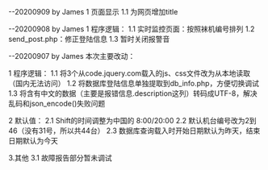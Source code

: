 

--20200909 by James
1 页面显示
1.1 为网页增加title


--20200908 by James
1 程序逻辑：
1.1 实时监控页面：按照袜机编号排列
1.2 send_post.php：修正登陆信息
1.3 暂时关闭报警音


--20200907 by James
本次主要改动：

1 程序逻辑：
1.1 将3个从code.jquery.com载入的js、css文件改为从本地读取（国内无法访问）
1.2 将数据库登陆信息单独提取到db_info.php，方便切换调试
1.3 将含有中文的数据（主要是报错信息.description这列）转码成UTF-8，解决乱码和json_encode()失败问题

2 默认值：
2.1 Shift的时间调整为中国的 8:00/20:00
2.2 默认机台编号改为2到46（没有31号，所以共44台）
2.3 数据库查询载入时开始日期默认为昨天，结束日期默认为今天

3.其他
3.1 故障报告部分暂未调试